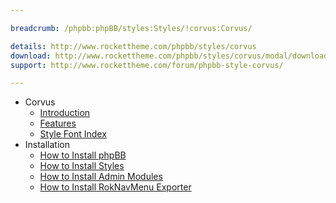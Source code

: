 ```yaml
---

breadcrumb: /phpbb:phpBB/styles:Styles/!corvus:Corvus/

details: http://www.rockettheme.com/phpbb/styles/corvus
download: http://www.rockettheme.com/phpbb/styles/corvus/modal/downloads
support: http://www.rockettheme.com/forum/phpbb-style-corvus/

---
```


* Corvus
	* [Introduction](INDEX.md#introduction)
	* [Features](INDEX.md#features)
    * [Style Font Index](../../../technical_tips/general/font_index.md)
* Installation
	* [How to Install phpBB](../../start/install.md)
	* [How to Install Styles](../../start/styles.md)
	* [How to Install Admin Modules](../../start/styles.md#installing-administrative-modules)
	* [How to Install RokNavMenu Exporter](../../modules/roknavmenu.md)